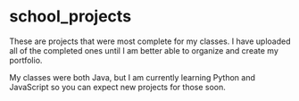 # school_projects
These are projects that were most complete for my classes.
I have uploaded all of the completed ones until I am better able to organize and create my portfolio.

My classes were both Java, but I am currently learning Python and JavaScript so you can expect new projects for those soon.
